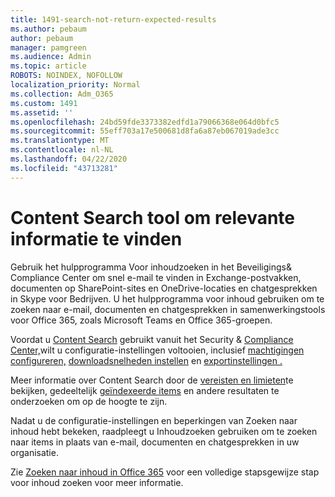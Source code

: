 ```yaml
---
title: 1491-search-not-return-expected-results
ms.author: pebaum
author: pebaum
manager: pamgreen
ms.audience: Admin
ms.topic: article
ROBOTS: NOINDEX, NOFOLLOW
localization_priority: Normal
ms.collection: Adm_O365
ms.custom: 1491
ms.assetid: ''
ms.openlocfilehash: 24bd59fde3373382edfd1a79066368e064d0bfc5
ms.sourcegitcommit: 55eff703a17e500681d8fa6a87eb067019ade3cc
ms.translationtype: MT
ms.contentlocale: nl-NL
ms.lasthandoff: 04/22/2020
ms.locfileid: "43713281"
---
```

# <a name="content-search-tool-to-find-relevant-info"></a>Content Search tool om relevante informatie te vinden

Gebruik het hulpprogramma Voor inhoudzoeken in het Beveiligings& Compliance Center om snel e-mail te vinden in Exchange-postvakken, documenten op SharePoint-sites en OneDrive-locaties en chatgesprekken in Skype voor Bedrijven. U het hulpprogramma voor inhoud gebruiken om te zoeken naar e-mail, documenten en chatgesprekken in samenwerkingstools voor Office 365, zoals Microsoft Teams en Office 365-groepen.


Voordat u [Content Search](https://sip.protection.office.com/contentsearchbeta?ContentOnly=1) gebruikt vanuit het Security & [Compliance Center,](https://sip.protection.office.com/homepage)wilt u configuratie-instellingen voltooien, inclusief [machtigingen configureren,](https://docs.microsoft.com/office365/securitycompliance/permissions-filtering-for-content-search) [downloadsnelheden instellen](https://docs.microsoft.com/office365/securitycompliance/increase-download-speeds-when-exporting-ediscovery-results) en [exportinstellingen .](https://docs.microsoft.com/office365/securitycompliance/disable-reports-when-you-export-content-search-results)

Meer informatie over Content Search door de [vereisten en limieten](https://docs.microsoft.com/office365/securitycompliance/limits-for-content-search)te bekijken, gedeeltelijk [geïndexeerde items](https://docs.microsoft.com/office365/securitycompliance/investigating-partially-indexed-items-in-ediscovery) en andere resultaten te onderzoeken om op de hoogte te zijn.

Nadat u de configuratie-instellingen en beperkingen van Zoeken naar inhoud hebt bekeken, raadpleegt u [</a> Inhoudzoeken gebruiken om te zoeken naar items in plaats van e-mail, documenten en chatgesprekken in uw organisatie.](https://docs.microsoft.com/office365/securitycompliance/content-search)

Zie [Zoeken naar inhoud in Office 365](https://docs.microsoft.com/office365/securitycompliance/search-for-content) voor een volledige stapsgewijze stap voor inhoud zoeken voor meer informatie.
